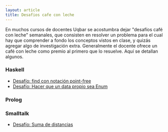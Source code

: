 ```yaml
---
layout: article
title: Desafios cafe con leche
---
```


En muchos cursos de docentes Uqbar se acostumbra dejar "desafíos café con leche" semanales, que consisten en resolver un problema para el cual hay que comprender a fondo los conceptos vistos en clase, y quizás agregar algo de investigación extra. Generalmente el docente ofrece un café con leche como premio al primero que lo resuelve. Aquí se detallan algunos.

### Haskell

-   [Desafío: find con notación point-free](desafio--find-con-notacion-point-free.html)
-   [Desafío: Hacer que un data propio sea Enum](desafio--hacer-que-un-data-propio-sea-enum.html)

### Prolog

### Smalltalk

-   [Desafío: Suma de distancias](desafio--suma-de-distancias.html)

